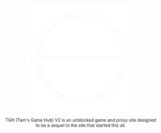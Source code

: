 <p align="center">
  <kbd>
    <img width="350px" src="/img/tgh/tgh-inverted.png">
  </kbd>
</p>

<p align="center">TGH (Tam's Game Hub) V2 is an unblocked game and proxy site designed to be a sequel to the site that started this all.</p>

